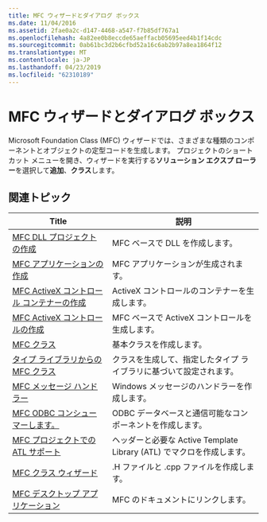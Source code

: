 ```yaml
---
title: MFC ウィザードとダイアログ ボックス
ms.date: 11/04/2016
ms.assetid: 2fae0a2c-d147-4468-a547-f7b85df767a1
ms.openlocfilehash: 4a82ee0b8eccde65aeffacb05695eed4b1f14cdc
ms.sourcegitcommit: 0ab61bc3d2b6cfbd52a16c6ab2b97a8ea1864f12
ms.translationtype: MT
ms.contentlocale: ja-JP
ms.lasthandoff: 04/23/2019
ms.locfileid: "62310189"
---
```

# <a name="mfc-wizards-and-dialog-boxes"></a>MFC ウィザードとダイアログ ボックス

Microsoft Foundation Class (MFC) ウィザードでは、さまざまな種類のコンポーネントとオブジェクトの定型コードを生成します。 プロジェクトのショートカット メニューを開き、ウィザードを実行する**ソリューション エクスプ ローラー**を選択して**追加**、**クラス**します。

## <a name="related-articles"></a>関連トピック

|Title|説明|
|-----------|-----------------|
|[MFC DLL プロジェクトの作成](../../mfc/reference/creating-an-mfc-dll-project.md)|MFC ベースで DLL を作成します。|
|[MFC アプリケーションの作成](../../mfc/reference/creating-an-mfc-application.md)|MFC アプリケーションが生成されます。|
|[MFC ActiveX コントロール コンテナーの作成](../../mfc/reference/creating-an-mfc-activex-control-container.md)|ActiveX コントロールのコンテナーを生成します。|
|[MFC ActiveX コントロールの作成](../../mfc/reference/creating-an-mfc-activex-control.md)|MFC ベースで ActiveX コントロールを生成します。|
|[MFC クラス](../../mfc/reference/adding-an-mfc-class.md)|基本クラスを作成します。|
|[タイプ ライブラリからの MFC クラス](../../mfc/reference/adding-an-mfc-class-from-a-type-library.md)|クラスを生成して、指定したタイプ ライブラリに基づいて設定されます。|
|[MFC メッセージ ハンドラー](../../mfc/reference/adding-an-mfc-message-handler.md)|Windows メッセージのハンドラーを作成します。|
|[MFC ODBC コンシューマーします。](../../mfc/reference/adding-an-mfc-odbc-consumer.md)|ODBC データベースと通信可能なコンポーネントを作成します。|
|[MFC プロジェクトでの ATL サポート](../../mfc/reference/adding-atl-support-to-your-mfc-project.md)|ヘッダーと必要な Active Template Library (ATL) でマクロを作成します。|
|[MFC クラス ウィザード](../../mfc/reference/mfc-class-wizard.md)|.H ファイルと .cpp ファイルを作成します。|
|[MFC デスクトップ アプリケーション](../../mfc/mfc-desktop-applications.md)|MFC のドキュメントにリンクします。|
